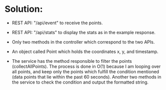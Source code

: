 # Solution:

* REST API: "/api/event" to receive the points.
* REST API: "/api/stats" to display the stats as in the example response.


* Only two methods in the controller which correspond to the two APIs.
* An object called Point which holds the coordinates x, y, and timestamp.
* The service has the method responsible to filter the points (collectAllPoints). The process is done in O(1) because I am looping over all points, and keep only the points which fulfill the condition mentioned (data points that lie within the past 60 seconds). Another two methods in the service to check the condition and output the formatted string.